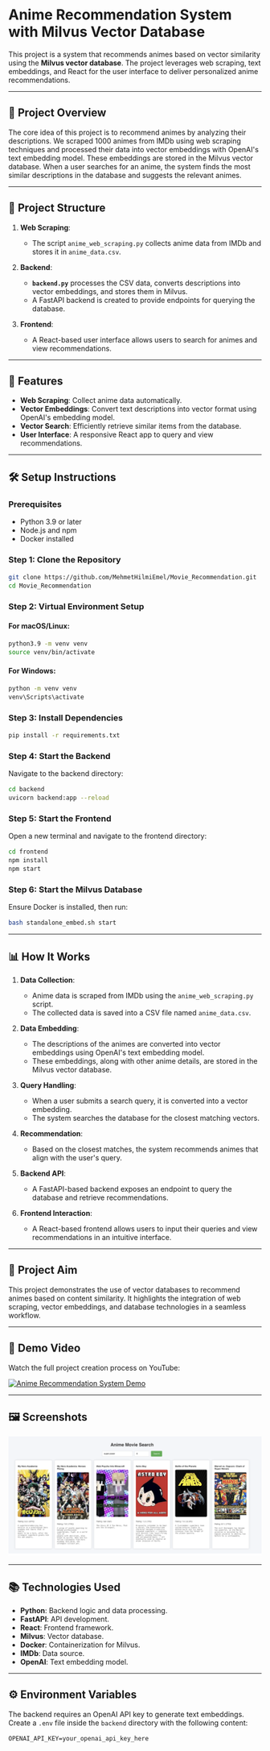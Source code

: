 # Anime Recommendation System with Milvus Vector Database

This project is a system that recommends animes based on vector similarity using the **Milvus vector database**. The project leverages web scraping, text embeddings, and React for the user interface to deliver personalized anime recommendations.

---

## 🚀 Project Overview

The core idea of this project is to recommend animes by analyzing their descriptions. We scraped 1000 animes from IMDb using web scraping techniques and processed their data into vector embeddings with OpenAI's text embedding model. These embeddings are stored in the Milvus vector database. When a user searches for an anime, the system finds the most similar descriptions in the database and suggests the relevant animes.

---

## 🔧 Project Structure

1. **Web Scraping**:  
   - The script `anime_web_scraping.py` collects anime data from IMDb and stores it in `anime_data.csv`.  

2. **Backend**:  
   - **`backend.py`** processes the CSV data, converts descriptions into vector embeddings, and stores them in Milvus.  
   - A FastAPI backend is created to provide endpoints for querying the database.  

3. **Frontend**:  
   - A React-based user interface allows users to search for animes and view recommendations.  

---

## 🌟 Features

- **Web Scraping**: Collect anime data automatically.  
- **Vector Embeddings**: Convert text descriptions into vector format using OpenAI's embedding model.  
- **Vector Search**: Efficiently retrieve similar items from the database.  
- **User Interface**: A responsive React app to query and view recommendations.  

---

## 🛠️ Setup Instructions

### Prerequisites

- Python 3.9 or later  
- Node.js and npm  
- Docker installed  

### Step 1: Clone the Repository

```bash
git clone https://github.com/MehmetHilmiEmel/Movie_Recommendation.git
cd Movie_Recommendation
```
### Step 2: Virtual Environment Setup
#### For macOS/Linux:
```bash
python3.9 -m venv venv
source venv/bin/activate
```
#### For Windows:
```bash
python -m venv venv
venv\Scripts\activate
```
### Step 3: Install Dependencies
```bash
pip install -r requirements.txt
```

### Step 4: Start the Backend
Navigate to the backend directory:
```bash
cd backend
uvicorn backend:app --reload
```
### Step 5: Start the Frontend
Open a new terminal and navigate to the frontend directory:
```bash
cd frontend
npm install
npm start
```


### Step 6: Start the Milvus Database
Ensure Docker is installed, then run:
```bash
bash standalone_embed.sh start
```
---

## 📊 How It Works

1. **Data Collection**:  
   - Anime data is scraped from IMDb using the `anime_web_scraping.py` script.  
   - The collected data is saved into a CSV file named `anime_data.csv`.

2. **Data Embedding**:  
   - The descriptions of the animes are converted into vector embeddings using OpenAI's text embedding model.  
   - These embeddings, along with other anime details, are stored in the Milvus vector database.  

3. **Query Handling**:  
   - When a user submits a search query, it is converted into a vector embedding.  
   - The system searches the database for the closest matching vectors.  

4. **Recommendation**:  
   - Based on the closest matches, the system recommends animes that align with the user's query.  

5. **Backend API**:  
   - A FastAPI-based backend exposes an endpoint to query the database and retrieve recommendations.  

6. **Frontend Interaction**:  
   - A React-based frontend allows users to input their queries and view recommendations in an intuitive interface.  

---

## 🎯 Project Aim

This project demonstrates the use of vector databases to recommend animes based on content similarity. It highlights the integration of web scraping, vector embeddings, and database technologies in a seamless workflow.

---

## 🎥 Demo Video

Watch the full project creation process on YouTube:

[![Anime Recommendation System Demo](https://img.youtube.com/vi/XQZEaKFNGrY/0.jpg)](https://www.youtube.com/watch?v=XQZEaKFNGrY)

---

## 🖼️ Screenshots

![Frontend UI](screenshots/results.png)

---

## 📚 Technologies Used

- **Python**: Backend logic and data processing.  
- **FastAPI**: API development.  
- **React**: Frontend framework.  
- **Milvus**: Vector database.  
- **Docker**: Containerization for Milvus.  
- **IMDb**: Data source.  
- **OpenAI**: Text embedding model.  

---

## ⚙️ Environment Variables

The backend requires an OpenAI API key to generate text embeddings. Create a `.env` file inside the `backend` directory with the following content:

```env
OPENAI_API_KEY=your_openai_api_key_here
```
















